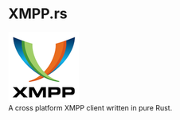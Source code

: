 # XMPP.rs
![XMPP original logo](src-tauri/icons/Square142x142Logo.png)\
A cross platform XMPP client written in pure Rust.
